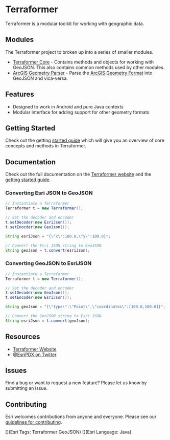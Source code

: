 # Terraformer

Terraformer is a modular toolkit for working with geographic data.

## Modules

The Terraformer project to broken up into a series of smaller modules.

* [Terraformer Core](http://terraformer.io/core/) - Contains methods and objects for working with GeoJSON. This also contains common methods used by other modules.
* [ArcGIS Geometry Parser](http://terraformer.io/arcgis-parser/) - Parse the [ArcGIS Geometry Format](http://resources.arcgis.com/en/help/arcgis-rest-api/#/Geometry_Objects/02r3000000n1000000/) into GeoJSON and vica-versa.

## Features

* Designed to work in Android and pure Java contexts
* Modular interface for adding support for other geometry formats

## Getting Started

Check out the getting [started guide](http://terraformer.io/getting-started/) which will give you an overview of core concepts and methods in Terraformer.

## Documentation

Check out the full documentation on the [Terraformer website](http://terraformer.io/core/) and the [getting started guide](http://terraformer.io/getting-started/).

### Converting Esri JSON to GeoJSON

```java
// Instantiate a Terraformer
Terraformer t = new Terraformer();

// Set the decoder and encoder
t.setDecoder(new EsriJson());
t.setEnocder(new GeoJson());

String esriJson = "{\"x\":100.0,\"y\":100.0}";

// Convert the Esri JSON string to GeoJSON
String geoJson = t.convert(esriJson);
```

### Converting GeoJSON to EsriJSON

```java
// Instantiate a Terraformer
Terraformer t = new Terraformer();

// Set the decoder and encoder
t.setDecoder(new GeoJson());
t.setEncoder(new EsriJson());

String geoJson = "{\"type\":\"Point\",\"coordinates\":[100.0,100.0]}";

// Convert the GeoJSON string to Esri JSON
String esriJson = t.convert(geoJson);
```

## Resources

* [Terraformer Website](http://terraformer.io)
* [@EsriPDX on Twitter](http://twitter.com/esripdx)

## Issues

Find a bug or want to request a new feature?  Please let us know by submitting an issue.

## Contributing

Esri welcomes contributions from anyone and everyone. Please see our [guidelines for contributing](https://github.com/esri/contributing).

[](Esri Tags: Terraformer GeoJSON)
[](Esri Language: Java)

